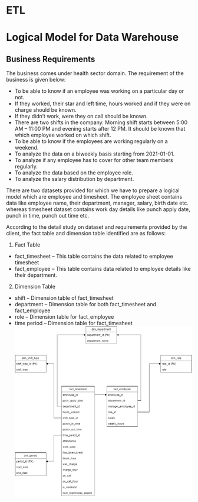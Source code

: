 # ETL

# Logical Model for Data Warehouse

## Business Requirements
The business comes under health sector domain. The requirement of the business is given below:
* To be able to know if an employee was working on a particular day or not.
* If they worked, their star and left time, hours worked and if they were on charge should be known.
* If they didn’t work, were they on call should be known.
* There are two shifts in the company. Morning shift starts between 5:00 AM – 11:00 PM and evening starts after 12 PM. It should be known that which employee worked on which shift.
* To be able to know if the employees are working regularly on a weekend.
* To analyze the data on a biweekly basis starting from 2021-01-01.
* To analyze if any employee has to cover for other team members regularly.
* To analyze the data based on the employee role.
* To analyze the salary distribution by department.

There are two datasets provided for which we have to prepare a logical model which are employee and timesheet. The employee sheet contains data like employee name, their department, manager, salary, birth date etc. whereas timesheet dataset contains work day details like punch apply date, punch in time, punch out time etc.

According to the detail study on dataset and requirements provided by the client, the fact table and dimension table identified are as follows:

1. Fact Table
* fact_timesheet – This table contains the data related to employee timesheet 
*	fact_employee – This table contains data related to employee details like their department.
2.	Dimension Table
*	shift – Dimension table of fact_timesheet
*	department – Dimension table for both fact_timesheet and fact_employee
*	role – Dimension table for fact_employee
*	time period – Dimension table for fact_timesheet
![as](a.png)
